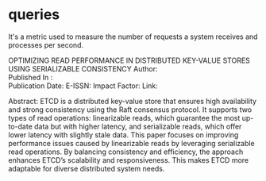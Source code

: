 # queries
It's a metric used to measure the number of requests a system receives and processes per second.

OPTIMIZING READ PERFORMANCE IN DISTRIBUTED KEY-VALUE STORES USING SERIALIZABLE CONSISTENCY
Author: \
Published In : \
Publication Date:
E-ISSN:
Impact Factor:
Link:

Abstract:
ETCD is a distributed key-value store that ensures high availability and strong consistency using the Raft consensus protocol. It supports two types of read operations: linearizable reads, which guarantee the most up-to-date data but with higher latency, and serializable reads, which offer lower latency with slightly stale data. This paper focuses on improving performance issues caused by linearizable reads by leveraging serializable read operations. By balancing consistency and efficiency, the approach enhances ETCD’s scalability and responsiveness. This makes ETCD more adaptable for diverse distributed system needs.
